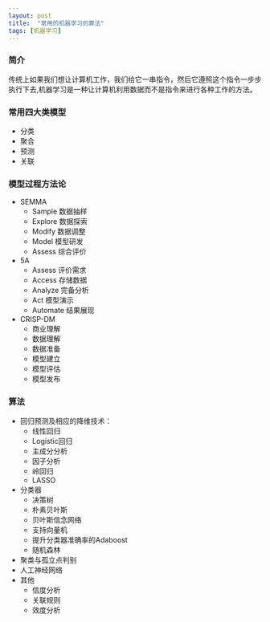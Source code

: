 ```yaml
---
layout: post
title:  "常用的机器学习的算法"
tags: [机器学习]
---
```

### 简介
传统上如果我们想让计算机工作，我们给它一串指令，然后它遵照这个指令一步步执行下去,机器学习是一种让计算机利用数据而不是指令来进行各种工作的方法。
<!--excerpt-->
### 常用四大类模型
- 分类
- 聚合
- 预测
- 关联

### 模型过程方法论
- SEMMA
    - Sample 数据抽样
    - Explore 数据探索
    - Modify 数据调整
    - Model 模型研发
    - Assess 综合评价
- 5A
    - Assess 评价需求
    - Access 存储数据
    - Analyze 完备分析
    - Act 模型演示
    - Automate 结果展现
- CRISP-DM
    - 商业理解
    - 数据理解
    - 数据准备
    - 模型建立
    - 模型评估
    - 模型发布

### 算法
- 回归预测及相应的降维技术：
    - 线性回归
    - Logistic回归
    - 主成分分析
    - 因子分析
    - 岭回归
    - LASSO
- 分类器
    - 决策树
    - 朴素贝叶斯
    - 贝叶斯信念网络
    - 支持向量机
    - 提升分类器准确率的Adaboost
    - 随机森林
- 聚类与孤立点判别
- 人工神经网络
- 其他
    - 信度分析
    - 关联规则
    - 效度分析
